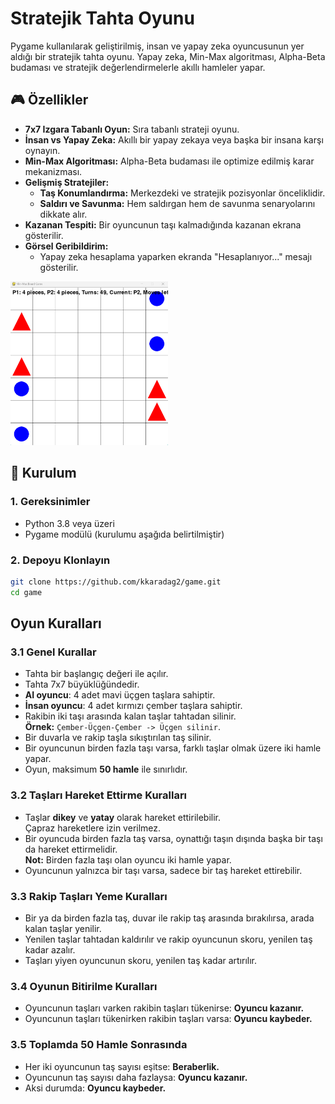 # Stratejik Tahta Oyunu

Pygame kullanılarak geliştirilmiş, insan ve yapay zeka oyuncusunun yer aldığı bir stratejik tahta oyunu. Yapay zeka, Min-Max algoritması, Alpha-Beta budaması ve stratejik değerlendirmelerle akıllı hamleler yapar.

## 🎮 Özellikler

- **7x7 Izgara Tabanlı Oyun:** Sıra tabanlı strateji oyunu.
- **İnsan vs Yapay Zeka:** Akıllı bir yapay zekaya veya başka bir insana karşı oynayın.
- **Min-Max Algoritması:** Alpha-Beta budaması ile optimize edilmiş karar mekanizması.
- **Gelişmiş Stratejiler:**
  - **Taş Konumlandırma:** Merkezdeki ve stratejik pozisyonlar önceliklidir.
  - **Saldırı ve Savunma:** Hem saldırgan hem de savunma senaryolarını dikkate alır.
- **Kazanan Tespiti:** Bir oyuncunun taşı kalmadığında kazanan ekrana gösterilir.
- **Görsel Geribildirim:** 
  - Yapay zeka hesaplama yaparken ekranda "Hesaplanıyor..." mesajı gösterilir.


<img src="/assets/images/game_welcome.png" alt="Oyun görünümü" width="50%">

## 🚀 Kurulum

### 1. Gereksinimler
- Python 3.8 veya üzeri
- Pygame modülü (kurulumu aşağıda belirtilmiştir)

### 2. Depoyu Klonlayın
```bash
git clone https://github.com/kkaradag2/game.git
cd game
```

## Oyun Kuralları

### 3.1 Genel Kurallar
- Tahta bir başlangıç değeri ile açılır.
- Tahta 7x7 büyüklüğündedir.
- **AI oyuncu**: 4 adet mavi üçgen taşlara sahiptir.
- **İnsan oyuncu**: 4 adet kırmızı çember taşlara sahiptir.
- Rakibin iki taşı arasında kalan taşlar tahtadan silinir.  
  **Örnek:** `Çember-Üçgen-Çember -> Üçgen silinir`.
- Bir duvarla ve rakip taşla sıkıştırılan taş silinir.
- Bir oyuncunun birden fazla taşı varsa, farklı taşlar olmak üzere iki hamle yapar.
- Oyun, maksimum **50 hamle** ile sınırlıdır.

### 3.2 Taşları Hareket Ettirme Kuralları
- Taşlar **dikey** ve **yatay** olarak hareket ettirilebilir.  
  Çapraz hareketlere izin verilmez.
- Bir oyuncuda birden fazla taş varsa, oynattığı taşın dışında başka bir taşı da hareket ettirmelidir.  
  **Not:** Birden fazla taşı olan oyuncu iki hamle yapar.
- Oyuncunun yalnızca bir taşı varsa, sadece bir taş hareket ettirebilir.

### 3.3 Rakip Taşları Yeme Kuralları
- Bir ya da birden fazla taş, duvar ile rakip taş arasında bırakılırsa, arada kalan taşlar yenilir.
- Yenilen taşlar tahtadan kaldırılır ve rakip oyuncunun skoru, yenilen taş kadar azalır.
- Taşları yiyen oyuncunun skoru, yenilen taş kadar artırılır.

### 3.4 Oyunun Bitirilme Kuralları
- Oyuncunun taşları varken rakibin taşları tükenirse: **Oyuncu kazanır.**
- Oyuncunun taşları tükenirken rakibin taşları varsa: **Oyuncu kaybeder.**

### 3.5 Toplamda 50 Hamle Sonrasında
- Her iki oyuncunun taş sayısı eşitse: **Beraberlik.**
- Oyuncunun taş sayısı daha fazlaysa: **Oyuncu kazanır.**
- Aksi durumda: **Oyuncu kaybeder.**
